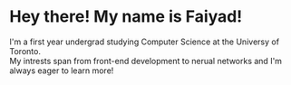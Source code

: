 # Hey there! My name is Faiyad!

I'm a first year undergrad studying Computer Science at the Universy of Toronto. <br/>
My intrests span from front-end development to nerual networks and I'm always eager to learn more!


